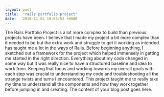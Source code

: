 ```yaml
---
layout: post
title:  "rails portfolio project"
date:   2016-11-04 19:03:53 +0000
---
```



The Rails Portfolio Project is a lot more complex to build than previous projects have been. I believe that I made my project a bit more complex than it needed to be but the extra work and struggle to get it working as intended has taught me a lot in the ways of Rails. Before beginning anything, I sketched out a framework for the project which helped immensely in getting me started in the right direction. Everything about my code changed in some way but it was really nice to have a structured baseline and idea to work from. Keeping that focus and working towards my overall goals with each step was crucial to understanding my code and troubleshooting all the strange twists and turns I encountered. This project taught me to really take my time to understand all the components and how they work together before jumping in and creating.
The content of your blog post goes here.
